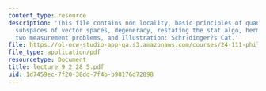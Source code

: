 ```yaml
---
content_type: resource
description: 'This file contains non locality, basic principles of quantum mechanics,
  subspaces of vector spaces, degeneracy, restating the stat algo, hermitian operators,
  two measurement problems, and Illustration: Schr?dinger?s Cat.'
file: https://ol-ocw-studio-app-qa.s3.amazonaws.com/courses/24-111-philosophy-of-quantum-mechanics-spring-2005/1d7459ec7f2038dd7f4bb98176d72898_lecture_9_2_28_5.pdf
file_type: application/pdf
resourcetype: Document
title: lecture_9_2_28_5.pdf
uid: 1d7459ec-7f20-38dd-7f4b-b98176d72898
---
```

